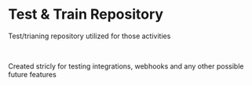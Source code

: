 # Test & Train Repository
<p>
  Test/trianing repository utilized for those activities
</p>
<br>
<p> 
  Created stricly for testing integrations, webhooks and any other possible future features
</p>
